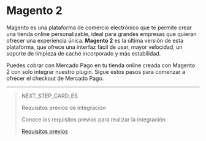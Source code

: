 # Magento 2

Magento es una plataforma de comercio electrónico que te permite crear una tienda online personalizable, ideal para grandes empresas que quieran ofrecer una experiencia única. **Magento 2** es la última versión de esta plataforma, que ofrece una interfaz fácil de usar, mayor velocidad, un soporte de limpieza de caché incorporado y más estabilidad.

Puedes cobrar con Mercado Pago en tu tienda online creada con Magento 2 con solo integrar nuestro plugin. Sigue estos pasos para comenzar a ofrecer el checkout de Mercado Pago. 

---

> NEXT_STEP_CARD_ES
>
> Requisitos previos de integración
>
> Conoce los requisitos previos para realizar la integración.
>
> [Requisitos previos](https://www.mercadopago[FAKER][URL][DOMAIN]/developers/es/guides/plugins/magento-two/previous-requirements)